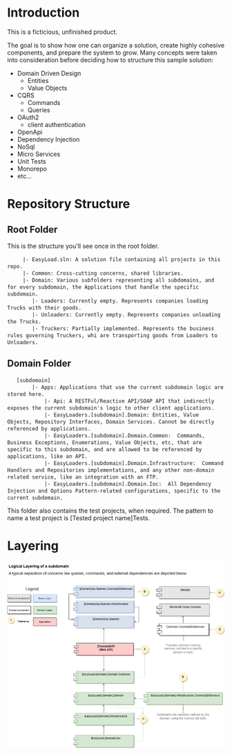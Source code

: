 # Introduction

This is a ficticious, unfinished product.

The goal is to show how one can organize a solution, create highly cohesive components, and prepare the system to grow.
Many concepts were taken into consideration before deciding how to structure this sample solution:
 - Domain Driven Design
   -  Entities
   -  Value Objects
 - CQRS
   - Commands
   - Queries 
 - OAuth2
   - client authentication
 - OpenApi
 - Dependency Injection
 - NoSql
 - Micro Services
 - Unit Tests
 - Monorepo
 - etc...

# Repository Structure

## Root Folder
This is the structure you'll see once in the root folder. 
         
         |- EasyLoad.sln: A solution file containing all projects in this repo.
         |- Common: Cross-cutting concerns, shared libraries.
         |- Domain: Various subfolders representing all subdomains, and for every subdomain, the Applications that handle the specific subdomain.
            |- Loaders: Currently empty. Represents companies loading Trucks with their goods.
            |- Unloaders: Currently empty. Represents companies unloading the Trucks.
            |- Truckers: Partially implemented. Represents the business rules governing Truckers, whi are transporting goods from Loaders to Unloaders.

## Domain Folder

       [subdomain]
            |- Apps: Applications that use the current subdomain logic are stored here.
                |- Api: A RESTFul/Reactive API/SOAP API that indirectly exposes the current subdomain's logic to other client applications.
                |- EasyLoaders.[subdomain].Domain: Entities, Value Objects, Repository Interfaces, Domain Services. Cannot be directly referenced by applications.
                |- EasyLoaders.[subdomain].Domain.Common:  Commands, Business Exceptions, Enumerations, Value Objects, etc, that are specific to this subdomain, and are allowed to be referenced by applications, like an API.
                |- EasyLoaders.[subdomain].Domain.Infrastructure:  Command Handlers and Repositories implementations, and any other non-domain related service, like an integration with an FTP.
                |- EasyLoaders.[subdomain].Domain.Ioc:  All Dependency Injection and Options Pattern-related configurations, specific to the current subdomain. 

This folder also contains the test projects, when required. The pattern to name a test project is [Tested project name]Tests.



# Layering


![alt text](./Media/layers.jpg "Layering diagram")